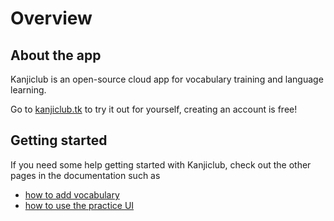 # Overview

## About the app
Kanjiclub is an open-source cloud app for vocabulary training and language learning.

Go to [kanjiclub.tk](https://kanjiclub.tk) to try it out for yourself, creating an account is free!

## Getting started

If you need some help getting started with Kanjiclub, check out the other pages in the documentation such as 

* [how to add vocabulary](adding-vocabulary)
* [how to use the practice UI](practicing)